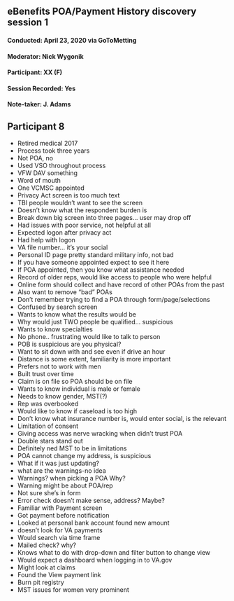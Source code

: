 ## eBenefits POA/Payment History discovery session 1
#### Conducted: April 23, 2020 via GoToMetting
#### Moderator: Nick Wygonik
#### Participant: XX (F)
#### Session Recorded: Yes
#### Note-taker: J. Adams
## Participant 8

- Retired medical 2017
- Process took three years
- Not POA, no
- Used VSO throughout process
- VFW DAV something
- Word of mouth 
- One VCMSC appointed
- Privacy Act screen is too much text
- TBI people wouldn’t want to see the screen
- Doesn’t know what the respondent burden is 
- Break down big screen into three pages… user may drop off
- Had issues with poor service, not helpful at all
- Expected logon after privacy act
- Had help with logon
- VA file number… it’s your social
- Personal ID page pretty standard military info, not bad
- If you have someone appointed expect to see it here
- If POA appointed, then you know what assistance needed
- Record of older reps, would like access to people who were helpful
- Online form should collect and have record of other POAs from the past
- Also want to remove “bad” POAs
- Don’t remember trying to find a POA through form/page/selections
- Confused by search screen
- Wants to know what the results would be
- Why would just TWO people be qualified… suspicious
- Wants to know specialties
- No phone.. frustrating would like to talk to person
- POB is suspicious are you physical?
- Want to sit down with and see even if drive an hour
- Distance is some extent, familiarity is more important
- Prefers not to work with men
- Built trust over time
- Claim is on file so POA should be on file
- Wants to know individual is male or female
- Needs to know gender, MST(?)
- Rep was overbooked
- Would like to know if caseload is too high
- Don’t know what insurance number is, would enter social, is the relevant
- Limitation of consent
- Giving access was nerve wracking when didn’t trust POA
- Double stars stand out
- Definitely ned MST to be in limitations
- POA cannot change my address, is suspicious
- What if it was just updating?
- what are the warnings-no idea
- Warnings? when picking a POA Why?
- Warning might be about POA/rep
- Not sure she’s in form
- Error check doesn’t make sense, address? Maybe?
- Familiar with Payment screen
- Got payment before notification
- Looked at personal bank account found new amount
- doesn’t look for VA payments
- Would search via time frame
- Mailed check? why?
- Knows what to do with drop-down and filter button to change view
- Would expect a dashboard when logging in to VA.gov
- Might look at claims
- Found the View payment link
- Burn pit registry
- MST issues for women very prominent
